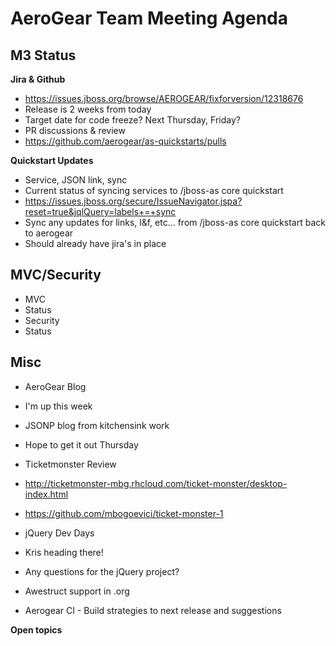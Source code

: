 AeroGear Team Meeting Agenda
============================

M3 Status
---------

__Jira & Github__

* https://issues.jboss.org/browse/AEROGEAR/fixforversion/12318676
 * Release is 2 weeks from today
 * Target date for code freeze?  Next Thursday, Friday?
* PR discussions & review
 * https://github.com/aerogear/as-quickstarts/pulls
 
__Quickstart Updates__

* Service, JSON link, sync
 * Current status of syncing services to /jboss-as core quickstart
 * https://issues.jboss.org/secure/IssueNavigator.jspa?reset=true&jqlQuery=labels+=+sync
* Sync any updates for links, l&f, etc... from /jboss-as core quickstart back to aerogear
 * Should already have jira's in place
 
MVC/Security 
------------

* MVC
 * Status
* Security
 * Status

Misc
----

* AeroGear Blog 
 * I'm up this week
 * JSONP blog from kitchensink work
 * Hope to get it out Thursday

* Ticketmonster Review
 * http://ticketmonster-mbg.rhcloud.com/ticket-monster/desktop-index.html
 * https://github.com/mbogoevici/ticket-monster-1
 
* jQuery Dev Days
 * Kris heading there!
 * Any questions for the jQuery project?

* Awestruct support in .org

* Aerogear CI - Build strategies to next release and suggestions

__Open topics__
